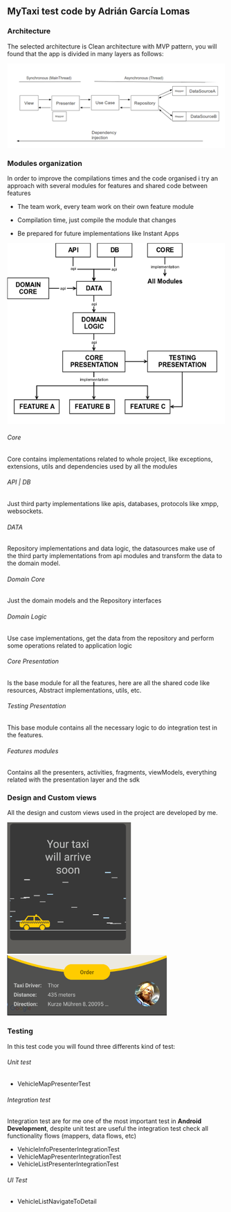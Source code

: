 ## MyTaxi test code by Adrián García Lomas

### Architecture

The selected architecture is Clean architecture with MVP pattern, you will found that the app is divided in many layers as follows:

![Clean Architecture](art/CleanSample.png)

### Modules organization

In order to improve the compilations times and the code organised i try an approach with several modules for features and shared code between features

- The team work, every team work on their own feature module

- Compilation time, just compile the module that changes

- Be prepared for future implementations like Instant Apps

![Modules](art/Modules.png)

###### Core
Core contains implementations related to whole project, like exceptions, extensions, utils and dependencies used by all the modules

###### API | DB
Just third party implementations like apis, databases, protocols like xmpp, websockets.

###### DATA
Repository implementations and data logic, the datasources make use of the third party implementations from api modules and transform the data to the domain model.

###### Domain Core
Just the domain models and the Repository interfaces

###### Domain Logic
Use case implementations, get the data from the repository and perform some operations related to application logic

###### Core Presentation
Is the base module for all the features, here are all the shared code like resources, Abstract implementations, utils, etc.

###### Testing Presentation
This base module contains all the necessary logic to do integration test in the features.

###### Features modules
Contains all the presenters, activities, fragments, viewModels, everything related with the presentation layer and the sdk

### Design and Custom views

All the design and custom views used in the project are developed by me.

![Dialog](art/arrive.png)
![Curve](art/curve.png)

### Testing

In this test code you will found three differents kind of test:

###### Unit test
- VehicleMapPresenterTest

###### Integration test
Integration test are for me one of the most important test in **Android Development**, despite unit test are useful the integration test check all functionality flows (mappers, data flows, etc)

- VehicleInfoPresenterIntegrationTest
- VehicleMapPresenterIntegrationTest
- VehicleListPresenterIntegrationTest

###### UI Test

- VehicleListNavigateToDetail
